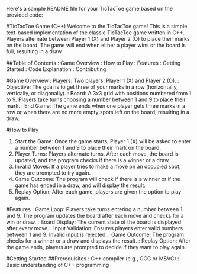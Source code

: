 
Here's a sample README file for your TicTacToe game based on the provided code:

#TicTacToe Game (C++)
Welcome to the TicTacToe game! This is a simple text-based implementation of the classic TicTacToe game written in C++. Players alternate between Player 1 (X) and Player 2 (O) to place their marks on the board. The game will end when either a player wins or the board is full, resulting in a draw.

##Table of Contents
: Game Overview
: How to Play
: Features
: Getting Started
: Code Explanation
: Contributing

#Game Overview
: Players: Two players: Player 1 (X) and Player 2 (O).
: Objective: The goal is to get three of your marks in a row (horizontally, vertically, or diagonally).
: Board: A 3x3 grid with positions numbered from 1 to 9. Players take turns choosing a number between 1 and 9 to place their mark.
: End Game: The game ends when one player gets three marks in a row or when there are no more empty spots left on the board, resulting in a draw.

#How to Play
1. Start the Game: Once the game starts, Player 1 (X) will be asked to enter a number between 1 and 9 to place their mark on the board.
2. Player Turns: Players alternate turns. After each move, the board is updated, and the program checks if there is a winner or a draw.
3. Invalid Moves: If a player tries to make a move on an occupied spot, they are prompted to try again.
4. Game Outcome: The program will check if there is a winner or if the game has ended in a draw, and will display the result.
5. Replay Option: After each game, players are given the option to play again.

#Features
: Game Loop: Players take turns entering a number between 1 and 9. The program updates the board after each move and checks for a win or draw.
: Board Display: The current state of the board is displayed after every move.
: Input Validation: Ensures players enter valid numbers between 1 and 9. Invalid input is rejected.
: Game Outcome: The program checks for a winner or a draw and displays the result.
: Replay Option: After the game ends, players are prompted to decide if they want to play again.

#Getting Started
##Prerequisites
: C++ compiler (e.g., GCC or MSVC)
: Basic understanding of C++ programming


